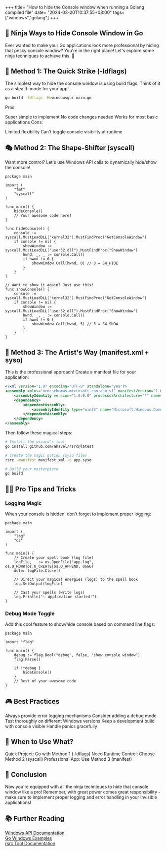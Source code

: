 +++
title= "How to hide the Console window when running a Golang compiled file"
date= "2024-03-20T10:37:55+08:00"
tags=["windows","golang"] 
+++

## 🎯 Ninja Ways to Hide Console Window in Go

Ever wanted to make your Go applications look more professional by hiding that pesky console window? You're in the right place! Let's explore some ninja techniques to achieve this. 🥷

## 🚀 Method 1: The Quick Strike (-ldflags)

The simplest way to hide the console window is using build flags. Think of it as a stealth mode for your app!

```bash
go build -ldflags -H=windowsgui main.go
```
Pros:

Super simple to implement
No code changes needed
Works for most basic applications
Cons:

Limited flexibility
Can't toggle console visibility at runtime
## 🎭 Method 2: The Shape-Shifter (syscall)
Want more control? Let's use Windows API calls to dynamically hide/show the console!

``` golang
package main

import (
    "fmt"
    "syscall"
)

func main() {
    hideConsole()
    // Your awesome code here!
}

func hideConsole() {
    console := syscall.MustLoadDLL("kernel32").MustFindProc("GetConsoleWindow")
    if console != nil {
        showWindow := syscall.MustLoadDLL("user32.dll").MustFindProc("ShowWindow")
        hwnd, _, _ := console.Call()
        if hwnd != 0 {
            showWindow.Call(hwnd, 0) // 0 = SW_HIDE
        }
    }
}

// Want to show it again? Just use this!
func showConsole() {
    console := syscall.MustLoadDLL("kernel32").MustFindProc("GetConsoleWindow")
    if console != nil {
        showWindow := syscall.MustLoadDLL("user32.dll").MustFindProc("ShowWindow")
        hwnd, _, _ := console.Call()
        if hwnd != 0 {
            showWindow.Call(hwnd, 5) // 5 = SW_SHOW
        }
    }
}
```
## 🎨 Method 3: The Artist's Way (manifest.xml + syso)
This is the professional approach! Create a manifest file for your application:

```xml
<?xml version="1.0" encoding="UTF-8" standalone="yes"?>
<assembly xmlns="urn:schemas-microsoft-com:asm.v1" manifestVersion="1.0">
    <assemblyIdentity version="1.0.0.0" processorArchitecture="*" name="YourCoolApp" type="win32"/>
    <dependency>
        <dependentAssembly>
            <assemblyIdentity type="win32" name="Microsoft.Windows.Common-Controls" version="6.0.0.0" processorArchitecture="*" publicKeyToken="6595b64144ccf1df" language="*"/>
        </dependentAssembly>
    </dependency>
</assembly>
```
Then follow these magical steps:

``` bash
# Install the wizard's tool
go install github.com/akavel/rsrc@latest

# Create the magic potion (syso file)
rsrc -manifest manifest.xml -o app.syso

# Build your masterpiece
go build
```
## 🧙‍♂️ Pro Tips and Tricks
### Logging Magic
When your console is hidden, don't forget to implement proper logging:
``` golang
package main

import (
    "log"
    "os"
)

func main() {
    // Create your spell book (log file)
    logFile, _ := os.OpenFile("app.log", os.O_RDWR|os.O_CREATE|os.O_APPEND, 0666)
    defer logFile.Close()
    
    // Direct your magical energies (logs) to the spell book
    log.SetOutput(logFile)
    
    // Cast your spells (write logs)
    log.Println("✨ Application started!")
}
```
### Debug Mode Toggle
Add this cool feature to show/hide console based on command line flags:
``` golang
package main

import "flag"

func main() {
    debug := flag.Bool("debug", false, "show console window")
    flag.Parse()
    
    if !*debug {
        hideConsole()
    }
    // Rest of your awesome code
}
```
## 🎮 Best Practices
Always provide error logging mechanisms
Consider adding a debug mode
Test thoroughly on different Windows versions
Keep a development build with console visible
Handle panics gracefully
## 🌟 When to Use What?
Quick Project: Go with Method 1 (-ldflags)
Need Runtime Control: Choose Method 2 (syscall)
Professional App: Use Method 3 (manifest)
## 🎉 Conclusion
Now you're equipped with all the ninja techniques to hide that console window like a pro! Remember, with great power comes great responsibility - make sure to implement proper logging and error handling in your invisible applications!

## 📚 Further Reading
[Windows API Documentation](https://learn.microsoft.com/en-us/windows/win32/api/)  
[Go Windows Examples](https://github.com/golang/go/wiki/WindowsDLLs)  
[rsrc Tool Documentation](https://github.com/akavel/rsrc)  
